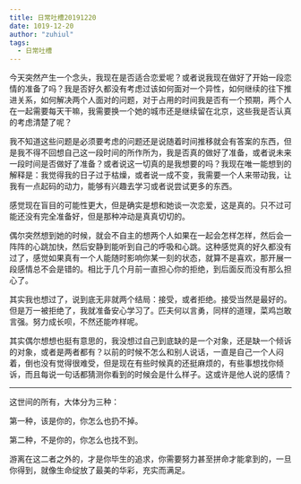 ```yaml
---
title: 日常吐槽20191220
date: 1019-12-20
author: "zuhiul"
tags:
  - 日常吐槽
---
```


今天突然产生一个念头，我现在是否适合恋爱呢？或者说我现在做好了开始一段恋情的准备了吗？我是否好久都没有考虑过该如何面对一个异性，如何继续的往下推进关系，如何解决两个人面对的问题，对于占用的时间我是否有一个预期，两个人在一起需要每天干嘛，我需要换一个她的城市还是继续留在北京，这些我是否认真的考虑清楚了呢？

我不知道这些问题是必须要考虑的问题还是说随着时间推移就会有答案的东西，但是我不得不回想自己这一段时间的所作所为，我是否真的做好了准备，或者说未来一段时间是否做好了准备？或者说这一切真的是我想要的吗？我现在唯一能想到的解释是：我觉得我的日子过于枯燥，或者说一成不变，我需要一个人来带动我，让我有一点起码的动力，能够有兴趣去学习或者说尝试更多的东西。

感觉现在盲目的可能性更大，但是确实是想和她谈一次恋爱，这是真的。只不过可能还没有完全准备好，但是那种冲动是真真切切的。

偶尔突然想到她的时候，就会不自主的想两个人如果在一起会怎样怎样，然后会一阵阵的心跳加快，然后安静到能听到自己的呼吸和心跳。这种感觉真的好久都没有过了，感觉如果真有一个人能随时影响你某一刻的状态，就算不是喜欢，那开展一段感情总不会是错的。相比于几个月前一直担心你的拒绝，到后面反而没有那么担心了。

其实我也想过了，说到底无非就两个结局：接受，或者拒绝。接受当然是最好的。但是万一被拒绝了，我就准备安心学习了。匹夫何以言勇，同样的道理，菜鸡岂敢言强。努力成长呗，不然还能咋样呢。

其实偶尔想想也挺有意思的，我没想过自己到底缺的是一个对象，还是缺一个倾诉的对象，或者是两者都有？以前的时候不怎么和别人说话，一直是自己一个人闷着，倒也没有觉得很难受，但是现在有些时候真的还挺麻烦的，有些事想找你倾诉，而且每说一句话都猜测你看到的时候会是什么样子。这或许是他人说的感情？

---

这世间的所有，大体分为三种：

第一种，该是你的，你怎么也扔不掉。

第二种，不是你的，你怎么也找不到。

游离在这二者之外的，才是你毕生的追求，你需要努力甚至拼命才能拿到的，一旦你得到，就像生命绽放了最美的华彩，充实而满足。

